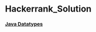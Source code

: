 # Hackerrank_Solution

### [Java Datatypes](https://raw.githubusercontent.com/somerongit/Hackerrank_Solution/main/JavaDatatypes.java)
